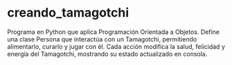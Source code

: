 # creando_tamagotchi
Programa en Python que aplica Programación Orientada a Objetos. Define una clase Persona que interactúa con un Tamagotchi, permitiendo alimentarlo, curarlo y jugar con él. Cada acción modifica la salud, felicidad y energía del Tamagotchi, mostrando su estado actualizado en consola.
